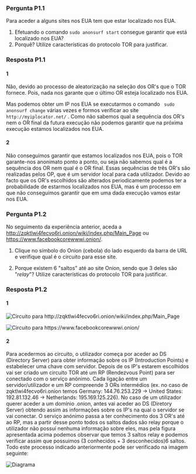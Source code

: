 ### Pergunta P1.1

Para aceder a alguns sites nos EUA tem que estar localizado nos EUA.

1. Efetuando o comando `sudo anonsurf start` consegue garantir que está localizado nos EUA?
2. Porquê? Utilize características do protocolo TOR para justificar.

### Resposta P1.1


#### 1 
Não, devido ao processo de aleatorização na seleção dos OR's que o TOR fornece. Pois, nada nos garante que o último OR esteja localizado nos EUA.

Mas podemos obter um IP nos EUA se executarmos o comando ` sudo anonsurf change`  várias vezes e formos verificar ao site `  http://myiplocator.net/ ` . Como não sabemos qual a sequência dos OR's nem o OR final da futura execução não podemos garantir que na próxima execução estamos localizados nos EUA.


#### 2
Não conseguimos garantir que estamos localizados nos EUA, pois o TOR garante-nos anonimato ponto a ponto, ou seja não sabemos qual é a sequência dos OR nem qual é o OR final. Essas sequências de três OR's são realizadas pelos OP, que é um servidor local para cada utilizador. Devido ao facto que os OR's escolhidos são alterados periodicamente podemos ter a probabilidade de estarmos localizados nos EUA, mas é um processo em que não conseguimos garantir que em uma dada execução vamos estar nos EUA.



### Pergunta P1.2
No seguimento da experiência anterior, aceda a <http://zqktlwi4fecvo6ri.onion/wiki/index.php/Main_Page> ou <https://www.facebookcorewwwi.onion/>.

1. Clique no símbolo do Onion (cebola) do lado esquerdo da barra de URL e verifique qual é o circuito para esse site.

2. Porque existem 6 "saltos" até ao site Onion, sendo que 3 deles são "_relay_"? Utilize características do protocolo TOR para justificar.



### Resposta P1.2


#### 1

![Circuito para http://zqktlwi4fecvo6ri.onion/wiki/index.php/Main_Page ](https://github.com/uminho-miei-engseg/1718-G9/blob/master/TPraticas/aula4/img/onion.png)

![Circuito para https://www.facebookcorewwwi.onion/ ](https://github.com/uminho-miei-engseg/1718-G9/blob/master/TPraticas/aula4/img/fb.png)

#### 2

Para acedermos ao circuito, o utilizador começa por aceder ao DS (Directory Server) para obter informação sobre os IP (Introduction Points) e estabelecer uma chave com servidor. Depois de os IP's estarem escolhidos vai ser criado um circuito TOR até um RP (Rendezvous Point) para ser conectado com o serviço anónimo. Cada ligação entre um servidor/utilizador e um RP compreende 3 ORs intermédios (ex. no caso de zqktlwi4fecvo6ri.onion temos Germany: 144.76.253.229 -> United States: 192.81.132.46 -> Netherlands: 195.169.125.226). No caso de um utilizador querer aceder a um domínio .onion, antes vai aceder ao DS (Diretory Server) obtendo assim as informações sobre os IP's na qual o servidor se vai conectar.
O serviço anónimo passa a ter conhecimento dos 3 OR's até ao RP, mas a partir desse ponto todos os saltos dados são relay porque o utilizador não possuí nenhuma informação sobre eles, mas pela figura apresentada acima podemos observar que temos 3 saltos relay e podemos verificar assim que possuimos  (3 conhecidos  + 3 desconhecidos)6 saltos.
Todo este processo indicado anteriormente pode ser verificado na imagem seguinte:



![Diagrama](https://github.com/uminho-miei-engseg/1718-G9/blob/master/TPraticas/aula4/img/diag.png)